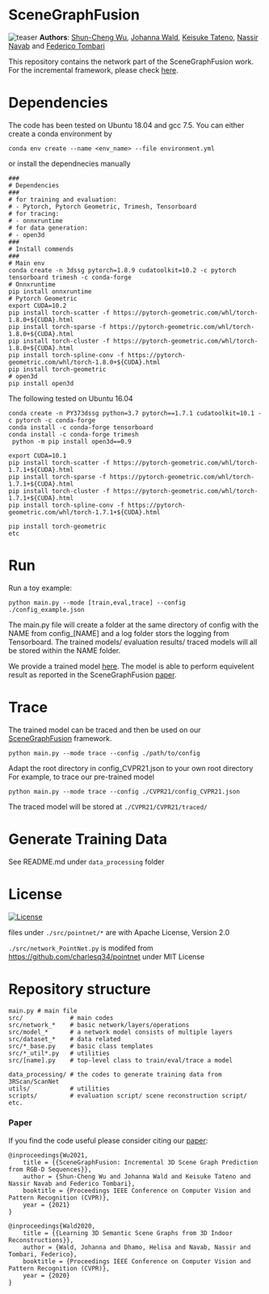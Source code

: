 # SceneGraphFusion
![teaser](img/teaser.png)
**Authors**: [Shun-Cheng Wu][sc], [Johanna Wald][jojo], [Keisuke Tateno][keisu], [Nassir Navab][nassir] and [Federico Tombari][fede]

[sc]:http://campar.in.tum.de/Main/ShunChengWu
[keisu]:http://campar.in.tum.de/Main/KeisukeTateno
[jojo]:http://campar.in.tum.de/Main/JohannaWald
[nassir]:http://campar.in.tum.de/Main/NassirNavabCv
[fede]:http://campar.in.tum.de/Main/FedericoTombari

This repository contains the network part of the SceneGraphFusion work. For the incremental framework, 
please check [here](https://github.com/ShunChengWu/SceneGraphFusion).

# Dependencies
The code has been tested on Ubuntu 18.04 and gcc 7.5. You can either create a conda environment by 
```
conda env create --name <env_name> --file environment.yml
```
or install the dependnecies manually

```
###
# Dependencies
###
# for training and evaluation:
# - Pytorch, Pytorch Geometric, Trimesh, Tensorboard
# for tracing:
# - onnxruntime
# for data generation:
# - open3d
###
# Install commends 
###
# Main env
conda create -n 3dssg pytorch=1.8.9 cudatoolkit=10.2 -c pytorch tensorboard trimesh -c conda-forge
# Onnxruntime
pip install onnxruntime
# Pytorch Geometric
export CUDA=10.2
pip install torch-scatter -f https://pytorch-geometric.com/whl/torch-1.8.0+${CUDA}.html
pip install torch-sparse -f https://pytorch-geometric.com/whl/torch-1.8.0+${CUDA}.html
pip install torch-cluster -f https://pytorch-geometric.com/whl/torch-1.8.0+${CUDA}.html
pip install torch-spline-conv -f https://pytorch-geometric.com/whl/torch-1.8.0+${CUDA}.html
pip install torch-geometric
# open3d
pip install open3d
```

The following tested on Ubuntu 16.04
```
conda create -n PY373dssg python=3.7 pytorch==1.7.1 cudatoolkit=10.1 -c pytorch -c conda-forge
conda install -c conda-forge tensorboard
conda install -c conda-forge trimesh
 python -m pip install open3d==0.9

export CUDA=10.1
pip install torch-scatter -f https://pytorch-geometric.com/whl/torch-1.7.1+${CUDA}.html
pip install torch-sparse -f https://pytorch-geometric.com/whl/torch-1.7.1+${CUDA}.html
pip install torch-cluster -f https://pytorch-geometric.com/whl/torch-1.7.1+${CUDA}.html
pip install torch-spline-conv -f https://pytorch-geometric.com/whl/torch-1.7.1+${CUDA}.html

pip install torch-geometric
etc

```

# Run
Run a toy example:
```
python main.py --mode [train,eval,trace] --config ./config_example.json 
```
The main.py file will create a folder at the same directory of config with the NAME from config_[NAME] and a log folder 
stors the logging from Tensorboard. The trained models/ evaluation results/ traced models will all be stored within the 
NAME folder.

We provide a trained model [here](https://drive.google.com/file/d/1a2q7yMNNmEpUfC1_5Wuor0qDM-sBStFZ/view?usp=sharing). The model is able to perform equivelent result as reported in the SceneGraphFusion [paper][1].

# Trace
The trained model can be traced and then be used on our [SceneGraphFusion](https://github.com/ShunChengWu/SceneGraphFusion) framework.

```
python main.py --mode trace --config ./path/to/config
```
Adapt the root directory in config_CVPR21.json to your own root directory
For example, to trace our pre-trained model
```
python main.py --mode trace --config ./CVPR21/config_CVPR21.json
```

The traced model will be stored at
`./CVPR21/CVPR21/traced/`

# Generate Training Data
See README.md under `data_processing` folder

# License
[![License](https://img.shields.io/badge/License-BSD%202--Clause-orange.svg)](https://opensource.org/licenses/BSD-2-Clause)

files under `./src/pointnet/*` are with Apache License, Version 2.0

`./src/network_PointNet.py` is modifed from https://github.com/charlesq34/pointnet under MIT License


# Repository structure
```
main.py # main file
src/             # main codes
src/network_*    # basic network/layers/operations
src/model_*      # a network model consists of multiple layers
src/dataset_*    # data related
src/*_base.py    # basic class templates
src/*_util*.py   # utilities 
src/[name].py    # top-level class to train/eval/trace a model

data_processing/ # the codes to generate training data from 3RScan/ScanNet
utils/           # utilities
scripts/         # evaluation script/ scene reconstruction script/ etc.
```

### Paper
If you find the code useful please consider citing our [paper](https://arxiv.org/pdf/2103.14898.pdf):

```
@inproceedings{Wu2021,
    title = {{SceneGraphFusion: Incremental 3D Scene Graph Prediction from RGB-D Sequences}},
    author = {Shun-Cheng Wu and Johanna Wald and Keisuke Tateno and Nassir Navab and Federico Tombari},
    booktitle = {Proceedings IEEE Conference on Computer Vision and Pattern Recognition (CVPR)},
    year = {2021}
}

@inproceedings{Wald2020,
    title = {{Learning 3D Semantic Scene Graphs from 3D Indoor Reconstructions}},
    author = {Wald, Johanna and Dhamo, Helisa and Navab, Nassir and Tombari, Federico},
    booktitle = {Proceedings IEEE Conference on Computer Vision and Pattern Recognition (CVPR)}, 
    year = {2020}
}
```


[1]: https://arxiv.org/pdf/2103.14898.pdf
